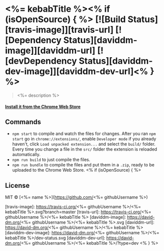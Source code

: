# <%= kebabTitle %><% if (isOpenSource) { %> [![Build Status][travis-image]][travis-url] [![Dependency Status][daviddm-image]][daviddm-url] [![devDependency Status][daviddm-dev-image]][daviddm-dev-url]<% } %>

> <%= description %>

#### [Install it from the Chrome Web Store]()

## Commands

- `npm start` to compile and watch the files for changes.
  After you ran `npm start` go in `chrome://extensions/`, enable `Developer mode` if you already haven't, click `Load unpacked extension...` and select the `build/` folder.
  Every time you change a file in the `src/` folder the extension is reloaded automatically.
- `npm run build` to just compile the files.
- `npm run bundle` to compile the files and put them in a `.zip`, ready to be uploaded to the Chrome Web Store.
<% if (isOpenSource) { %>
## License

MIT © [<%= name %>](https://github.com/<%= githubUsername %>)


[travis-image]: https://travis-ci.org/<%= githubUsername %>/<%= kebabTitle %>.svg?branch=master
[travis-url]: https://travis-ci.org/<%= githubUsername %>/<%= kebabTitle %>
[daviddm-image]: https://david-dm.org/<%= githubUsername %>/<%= kebabTitle %>.svg
[daviddm-url]: https://david-dm.org/<%= githubUsername %>/<%= kebabTitle %>
[daviddm-dev-image]: https://david-dm.org/<%= githubUsername %>/<%= kebabTitle %>/dev-status.svg
[daviddm-dev-url]: https://david-dm.org/<%= githubUsername %>/<%= kebabTitle %>/?type=dev
<% } %>
